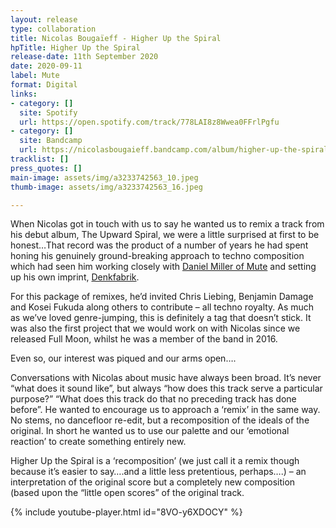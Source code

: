 ```yaml
---
layout: release
type: collaboration
title: Nicolas Bougaïeff - Higher Up the Spiral
hpTitle: Higher Up the Spiral
release-date: 11th September 2020
date: 2020-09-11
label: Mute
format: Digital
links:
- category: []
  site: Spotify
  url: https://open.spotify.com/track/778LAI8z8Wwea0FFrlPgfu
- category: []
  site: Bandcamp
  url: https://nicolasbougaieff.bandcamp.com/album/higher-up-the-spiral
tracklist: []
press_quotes: []
main-image: assets/img/a3233742563_10.jpeg
thumb-image: assets/img/a3233742563_16.jpeg

---
```

When Nicolas got in touch with us to say he wanted us to remix a track from his debut album, The Upward Spiral, we were a little surprised at first to be honest…That record was the product of a number of years he had spent honing his genuinely ground-breaking approach to techno composition which had seen him working closely with [Daniel Miller of Mute](https://mute.com/artists/nicolas-bougaieff) and setting up his own imprint, [Denkfabrik](https://editionsdenkfabrik.bandcamp.com/).

For this package of remixes, he’d invited Chris Liebing, Benjamin Damage and Kosei Fukuda along others to contribute – all techno royalty. As much as we’ve loved genre-jumping, this is definitely a tag that doesn’t stick. It was also the first project that we would work on with Nicolas since we released Full Moon, whilst he was a member of the band in 2016.

Even so, our interest was piqued and our arms open….

Conversations with Nicolas about music have always been broad. It’s never “what does it sound like”, but always “how does this track serve a particular purpose?” “What does this track do that no preceding track has done before”. He wanted to encourage us to approach a ‘remix’ in the same way. No stems, no dancefloor re-edit, but a recomposition of the ideals of the original. In short he wanted us to use our palette and our ‘emotional reaction’ to create something entirely new.

Higher Up the Spiral is a ‘recomposition’ (we just call it a remix though because it’s easier to say….and a little less pretentious, perhaps….) – an interpretation of the original score but a completely new composition (based upon the “little open scores” of the original track.

{% include youtube-player.html id="8VO-y6XDOCY" %}
